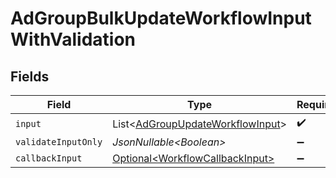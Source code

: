 # AdGroupBulkUpdateWorkflowInputWithValidation


## Fields

| Field                                                                                      | Type                                                                                       | Required                                                                                   | Description                                                                                |
| ------------------------------------------------------------------------------------------ | ------------------------------------------------------------------------------------------ | ------------------------------------------------------------------------------------------ | ------------------------------------------------------------------------------------------ |
| `input`                                                                                    | List\<[AdGroupUpdateWorkflowInput](../../models/components/AdGroupUpdateWorkflowInput.md)> | :heavy_check_mark:                                                                         | N/A                                                                                        |
| `validateInputOnly`                                                                        | *JsonNullable\<Boolean>*                                                                   | :heavy_minus_sign:                                                                         | N/A                                                                                        |
| `callbackInput`                                                                            | [Optional\<WorkflowCallbackInput>](../../models/components/WorkflowCallbackInput.md)       | :heavy_minus_sign:                                                                         | N/A                                                                                        |